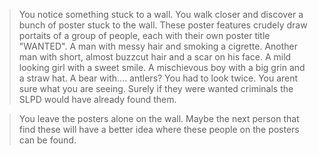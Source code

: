 >You notice something stuck to a wall. You walk closer and discover a bunch of poster 
stuck to the wall. These poster features crudely draw portaits of a group of people,
each with their own poster title "WANTED". A man with messy hair and smoking a cigrette.
Another man with short, almost buzzcut hair and a scar on his face. A mild looking girl
with a sweet smile. A mischievous boy with a big grin and a straw hat. A bear with....
antlers? You had to look twice. You arent sure what you are seeing. Surely if they were
wanted criminals the SLPD would have already found them. 

>You leave the posters alone on the wall. Maybe the next person that find these will 
have a better idea where these people on the posters can be found.
